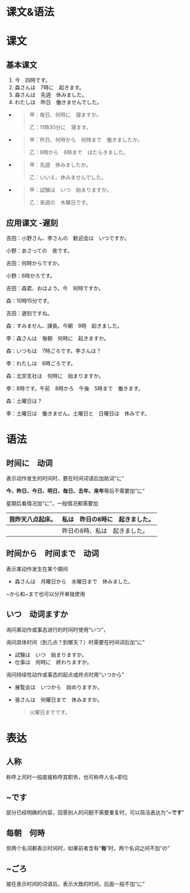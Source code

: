# 课文&语法

# 课文

## 基本课文

1. 今　四時です。
2. 森さんは　7時に　起きます。
3. 森さんは　先週　休みました。
4. わたしは　昨日　働きませんでした。



- > 甲：毎日、何時に　寝ますか。
  >
  > 乙：11時30分に　寝ます。

- > 甲：昨日、何時から　何時まで　働きましたか。
  >
  > 乙：9時から　6時まで　はたらきました。

- > 甲：先週　休みましたか。
  >
  > 乙：いいえ、休みませんでした。

- > 甲：試験は　いつ　始まりますか。
  >
  > 乙：来週の　木曜日です。



## 应用课文 -遅刻

吉田：小野さん、李さんの　歓迎会は　いつですか。

小野：あさっての　夜です。

吉田：何時からですか。

小野：6時かろです。



吉田：森君、おはよう。今　何時ですか。

森：10時15分です。

吉田：遅刻ですね。

森：すみません、課長。今朝　9時　起きました。



李：森さんは　毎朝　何時に　起きますか。

森：いつもは　7時ごろです。李さんは？

李：わたしは　6時ごろです。

森：北京支社は　何時に　始まりますか。

李：8時です。午前　8時かろ　午後　5時まで　働きます。

森：土曜日は？

李：土曜日は　働きません。土曜日と　日曜日は　休みです。



# 语法

## 时间に　动词

表示动作发生的时间时，要在时间词语后加助词“に”

**今、昨日、今日、明日、毎日、去年、来年**等后不需要加”に“

星期后看情况加“に”，一般情况都需要加

| 我昨天八点起床。 | 私は　昨日の8時に　起きました。 |
| ---------------- | ------------------------------- |
|                  | 昨日の8時、私は　起きました。   |

## 时间から　时间まで　动词

表示某动作发生在某个期间

- 森さんは　月曜日から　水曜日まで　休みました。

\~から和\~まで也可以分开单独使用

## いつ　动词ますか

询问某动作或事态进行的时间时使用“いつ”，

询问具体时间（到几点？到哪天？）时需要在时间词后加“に”

- 試験は　いつ　始まりますか。
- 仕事は　何時に　終わりますか。

询问持续性动作或事态的起点或终点时用“いつから”

- 展覧会は　いつから　始めりますか。

- 張さんは　何曜日まで　休みますか。

  > 火曜日までです。

# 表达

## 人称

称呼上司时一般直接称呼其职务，也可称呼人名+职位

## ~です

部分已经明确的内容，回答别人的问题不需要重复时，可以简洁表达为“**\~です**”

## 毎朝　何時

但两个名词都表示时间时，如果前者含有“**毎**”时，两个名词之间不加“の”

## ~ごろ

接在表示时间的词语后，表示大致的时间，后面一般不加“に”
